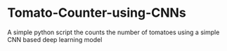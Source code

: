 # Tomato-Counter-using-CNNs
A simple python script the counts the number of tomatoes using a simple CNN based deep learning model
